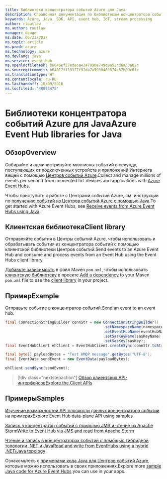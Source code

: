 ```yaml
---
title: Библиотеки концентратора событий Azure для Java
description: Справочная документация по библиотекам концентратора событий для Java
keywords: Azure, Java, SDK, API, event hub, IoT, stream processing
author: rloutlaw
ms.author: routlaw
manager: douge
ms.date: 06/21/2017
ms.topic: article
ms.prod: azure
ms.technology: azure
ms.devlang: java
ms.service: event-hub
ms.openlocfilehash: b6646ef27edace4247090e749c9a52cd6a33a82c
ms.sourcegitcommit: b64017f119177f97da7a5930489874e67b09c0fc
ms.translationtype: HT
ms.contentlocale: ru-RU
ms.lasthandoff: 10/09/2018
ms.locfileid: "48893475"
---
```

# <a name="azure-event-hub-libraries-for-java"></a><span data-ttu-id="19731-104">Библиотеки концентратора событий Azure для Java</span><span class="sxs-lookup"><span data-stu-id="19731-104">Azure Event Hub libraries for Java</span></span>

## <a name="overview"></a><span data-ttu-id="19731-105">Обзор</span><span class="sxs-lookup"><span data-stu-id="19731-105">Overview</span></span>

<span data-ttu-id="19731-106">Собирайте и администрируйте миллионы событий в секунду, поступающих от подключенных устройств и приложений Интернета вещей с помощью [Центров событий Azure](/azure/event-hubs/event-hubs-what-is-event-hubs).</span><span class="sxs-lookup"><span data-stu-id="19731-106">Collect and manage millions of events per second from connected IoT devices and applications with [Azure Event Hubs](/azure/event-hubs/event-hubs-what-is-event-hubs).</span></span>

<span data-ttu-id="19731-107">Чтобы приступить к работе с Центрами событий Azure, см. инструкции по [получению событий из Центров событий Azure с помощью Java](/azure/event-hubs/event-hubs-java-get-started-receive-eph).</span><span class="sxs-lookup"><span data-stu-id="19731-107">To get started with Azure Event Hubs, see [Receive events from Azure Event Hubs using Java](/azure/event-hubs/event-hubs-java-get-started-receive-eph).</span></span>


## <a name="client-library"></a><span data-ttu-id="19731-108">Клиентская библиотека</span><span class="sxs-lookup"><span data-stu-id="19731-108">Client library</span></span>

<span data-ttu-id="19731-109">Отправляйте события в Центры событий Azure, чтобы использовать и обрабатывать события из концентратора событий с помощью клиентской библиотеки Центров событий.</span><span class="sxs-lookup"><span data-stu-id="19731-109">Send events to an Azure Event Hub and consume and process events from an Event Hub using the Event Hubs client library.</span></span>

<span data-ttu-id="19731-110">[Добавьте зависимость](https://maven.apache.org/guides/getting-started/index.html#How_do_I_use_external_dependencies) в файл Maven `pom.xml`, чтобы использовать [клиентскую библиотеку](https://mvnrepository.com/artifact/com.microsoft.azure/azure-eventhubs) в проекте.</span><span class="sxs-lookup"><span data-stu-id="19731-110">[Add a dependency](https://maven.apache.org/guides/getting-started/index.html#How_do_I_use_external_dependencies) to your Maven `pom.xml` file to use the [client library](https://mvnrepository.com/artifact/com.microsoft.azure/azure-eventhubs) in your project.</span></span>
 

## <a name="example"></a><span data-ttu-id="19731-111">Пример</span><span class="sxs-lookup"><span data-stu-id="19731-111">Example</span></span>

<span data-ttu-id="19731-112">Отправьте событие в концентратор событий.</span><span class="sxs-lookup"><span data-stu-id="19731-112">Send an event to an event hub.</span></span>

```java
final ConnectionStringBuilder connStr = new ConnectionStringBuilder()
                                            .setNamespaceName(namespaceName)
                                            .setEventHubName(eventHubName)
                                            .setSasKeyName(sasKeyName)
                                            .setSasKey(sasKey);
final EventHubClient ehClient = EventHubClient.createSync(connStr.toString());

final byte[] payloadBytes = "Test AMQP message".getBytes("UTF-8");
final EventData sendEvent = new EventData(payloadBytes);

ehClient.sendSync(sendEvent);
```


> [!div class="nextstepaction"]
> [<span data-ttu-id="19731-113">Обзор клиентских API-интерфейсов</span><span class="sxs-lookup"><span data-stu-id="19731-113">Explore the Client APIs</span></span>](/java/api/overview/azure/eventhubs/client)



## <a name="samples"></a><span data-ttu-id="19731-114">Примеры</span><span class="sxs-lookup"><span data-stu-id="19731-114">Samples</span></span>

<span data-ttu-id="19731-115">[Изучение возможностей API плоскости данных концентратора событий на примерах][1]</span><span class="sxs-lookup"><span data-stu-id="19731-115">[Explore Event Hub data-plane API using samples][1]</span></span>

<span data-ttu-id="19731-116">[Запись в концентратор событий с помощью JMS и чтение из Apache Storm][2]</span><span class="sxs-lookup"><span data-stu-id="19731-116">[Write to Event Hub via JMS and read from Apache Storm][2]</span></span>

<span data-ttu-id="19731-117">[Чтение и запись в концентраторах событий с помощью гибридной топологии .NET и Java][3]</span><span class="sxs-lookup"><span data-stu-id="19731-117">[Read and write from EventHubs using a hybrid .NET/Java topology][3]</span></span> 

[1]: https://github.com/Azure/azure-event-hubs/tree/master/samples/Java
[2]: https://github.com/Azure-Samples/event-hubs-java-storm-sender-jms-receiver
[3]: https://github.com/Azure-Samples/hdinsight-dotnet-java-storm-eventhub

<span data-ttu-id="19731-118">Ознакомьтесь с [примерами кода Java для Центров событий Azure](https://azure.microsoft.com/resources/samples/?platform=java&term=event), которые можно использовать в своих приложениях.</span><span class="sxs-lookup"><span data-stu-id="19731-118">Explore more [sample Java code for Azure Event Hubs](https://azure.microsoft.com/resources/samples/?platform=java&term=event) you can use in your apps.</span></span>

